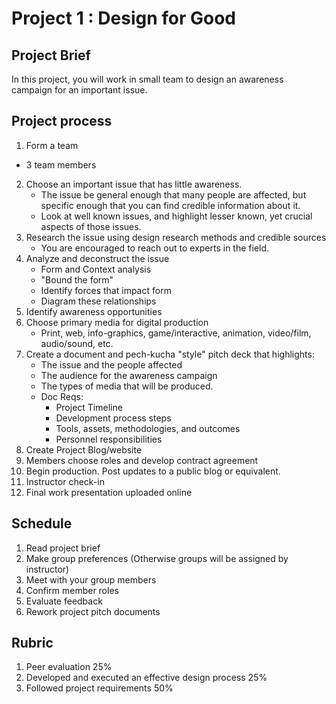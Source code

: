 # Project 1 : Design for Good

## Project Brief

In this project, you will work in small team to design an awareness campaign for an important issue. 

## Project process

1. Form a team
  - 3 team members
2. Choose an important issue that has little awareness.
   - The issue be general enough that many people are affected, but specific enough that you can find credible information about it. 
   - Look at well known issues, and highlight lesser known, yet crucial aspects of those issues.
3. Research the issue using design research methods and credible sources
   - You are encouraged to reach out to experts in the field.
4. Analyze and deconstruct the issue
   - Form and Context analysis
   - "Bound the form"
   - Identify forces that impact form
   - Diagram these relationships
5. Identify awareness opportunities
6. Choose primary media for digital production
   - Print, web, info-graphics, game/interactive, animation, video/film, audio/sound, etc.
7. Create a document and pech-kucha "style" pitch deck that highlights:
   - The issue and the people affected
   - The audience for the awareness campaign
   - The types of media that will be produced. 
   - Doc Reqs:
      - Project Timeline
      - Development process steps
      - Tools, assets, methodologies, and outcomes 
      - Personnel responsibilities
8. Create Project Blog/website
9. Members choose roles and develop contract agreement
10. Begin production. Post updates to a public blog or equivalent.
11. Instructor check-in
12. Final work presentation uploaded online


## Schedule

1. Read project brief
2. Make group preferences \(Otherwise groups will be assigned by instructor\)
3. Meet with your group members
4. Confirm member roles
5. Evaluate feedback
6. Rework project pitch documents 

## Rubric

1. Peer evaluation 25%
2. Developed and executed an effective design process 25%
3. Followed project requirements 50%